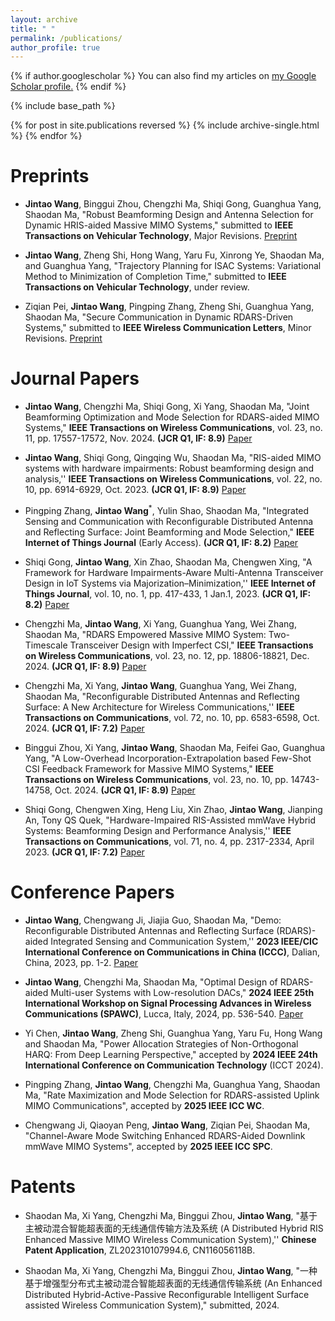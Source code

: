 ```yaml
---
layout: archive
title: " "
permalink: /publications/
author_profile: true
---
```


{% if author.googlescholar %}
  You can also find my articles on <u><a href="{{author.googlescholar}}">my Google Scholar profile</a>.</u>
{% endif %}

{% include base_path %}

{% for post in site.publications reversed %}
  {% include archive-single.html %}
{% endfor %}

# Preprints

- **Jintao Wang**, Binggui Zhou, Chengzhi Ma, Shiqi Gong, Guanghua Yang, Shaodan Ma, "Robust Beamforming Design and Antenna Selection for Dynamic HRIS-aided Massive MIMO Systems," submitted to **IEEE Transactions on Vehicular Technology**, Major Revisions. [Preprint](https://arxiv.org/abs/2404.00598)

- **Jintao Wang**, Zheng Shi, Hong Wang, Yaru Fu, Xinrong Ye, Shaodan Ma, and Guanghua Yang, "Trajectory Planning for ISAC Systems: Variational
Method to Minimization of Completion Time," submitted to **IEEE Transactions on Vehicular Technology**, under review. 

- Ziqian Pei, **Jintao Wang**, Pingping Zhang, Zheng Shi, Guanghua Yang, Shaodan Ma, "Secure Communication in Dynamic RDARS-Driven Systems," submitted to **IEEE Wireless Communication Letters**, Minor Revisions. [Preprint](https://arxiv.org/abs/2501.10705)





# Journal Papers
- **Jintao Wang**, Chengzhi Ma, Shiqi Gong, Xi Yang, Shaodan Ma, "Joint Beamforming Optimization and Mode Selection for RDARS-aided MIMO Systems," **IEEE Transactions on Wireless Communications**, vol. 23, no. 11, pp. 17557-17572, Nov. 2024. **(JCR Q1, IF: 8.9)** [Paper](https://ieeexplore.ieee.org/document/10705003)

- **Jintao Wang**, Shiqi Gong, Qingqing Wu, Shaodan Ma, "RIS-aided MIMO systems with hardware impairments: Robust beamforming design and analysis,'' **IEEE Transactions on Wireless Communications**, vol. 22, no. 10, pp. 6914-6929, Oct. 2023. **(JCR Q1, IF: 8.9)** [Paper](https://ieeexplore.ieee.org/abstract/document/10056867)

- Pingping Zhang, **Jintao Wang**$^*$, Yulin Shao, Shaodan Ma, "Integrated Sensing and Communication with Reconfigurable Distributed Antenna and Reflecting Surface: Joint Beamforming and Mode Selection," **IEEE Internet of Things Journal** (Early Access). **(JCR Q1, IF: 8.2)** [Paper](https://ieeexplore.ieee.org/abstract/document/10938954)

- Shiqi Gong, **Jintao Wang**, Xin Zhao, Shaodan Ma, Chengwen Xing, "A Framework for Hardware Impairments-Aware Multi-Antenna Transceiver Design in IoT Systems via Majorization–Minimization,'' **IEEE Internet of Things Journal**, vol. 10, no. 1, pp. 417-433, 1 Jan.1, 2023. **(JCR Q1, IF: 8.2)** [Paper](https://ieeexplore.ieee.org/abstract/document/9867975)

- Chengzhi Ma, **Jintao Wang**, Xi Yang, Guanghua Yang, Wei Zhang, Shaodan Ma, "RDARS Empowered Massive MIMO System: Two-Timescale Transceiver Design with Imperfect CSI," **IEEE Transactions on Wireless Communications**, vol. 23, no. 12, pp. 18806-18821, Dec. 2024. **(JCR Q1, IF: 8.9)** [Paper](https://ieeexplore.ieee.org/document/10729705)

- Chengzhi Ma, Xi Yang, **Jintao Wang**, Guanghua Yang, Wei Zhang, Shaodan Ma, "Reconfigurable Distributed Antennas and Reflecting Surface: A New Architecture for Wireless Communications,'' **IEEE Transactions on Communications**, vol. 72, no. 10, pp. 6583-6598, Oct. 2024. **(JCR Q1, IF: 7.2)** [Paper](https://ieeexplore.ieee.org/abstract/document/10530348)

- Binggui Zhou, Xi Yang, **Jintao Wang**, Shaodan Ma, Feifei Gao, Guanghua Yang, "A Low-Overhead Incorporation-Extrapolation based Few-Shot CSI Feedback Framework for Massive MIMO Systems," **IEEE Transactions on Wireless Communications**, vol. 23, no. 10, pp. 14743-14758, Oct. 2024. **(JCR Q1, IF: 8.9)** [Paper](https://ieeexplore.ieee.org/document/10600118)

- Shiqi Gong, Chengwen Xing, Heng Liu, Xin Zhao, **Jintao Wang**, Jianping An, Tony QS Quek, "Hardware-Impaired RIS-Assisted mmWave Hybrid Systems: Beamforming Design and Performance Analysis,'' **IEEE Transactions on Communications**, vol. 71, no. 4, pp. 2317-2334, April 2023.  **(JCR Q1, IF: 7.2)** [Paper](https://ieeexplore.ieee.org/abstract/document/10034679) 


# Conference Papers

- **Jintao Wang**, Chengwang Ji, Jiajia Guo, Shaodan Ma, "Demo: Reconfigurable Distributed Antennas and Reflecting Surface (RDARS)-aided Integrated Sensing and Communication System,'' **2023 IEEE/CIC International Conference on Communications in China (ICCC)**, Dalian, China, 2023, pp. 1-2.  [Paper](https://ieeexplore.ieee.org/abstract/document/10233300)

- **Jintao Wang**, Chengzhi Ma, Shaodan Ma, "Optimal Design of RDARS-aided Multi-user Systems with Low-resolution DACs," **2024 IEEE 25th International Workshop on Signal Processing Advances in Wireless Communications (SPAWC)**, Lucca, Italy, 2024, pp. 536-540. [Paper](https://ieeexplore.ieee.org/document/10694127)

- Yi Chen, **Jintao Wang**, Zheng Shi, Guanghua Yang, Yaru Fu, Hong Wang and Shaodan Ma, "Power Allocation Strategies of Non-Orthogonal HARQ: From Deep Learning Perspective," accepted by **2024 IEEE 24th
International Conference on Communication Technology** (ICCT 2024).

- Pingping Zhang, **Jintao Wang**, Chengzhi Ma, Guanghua Yang, Shaodan Ma, "Rate Maximization and Mode Selection for RDARS-assisted Uplink MIMO Communications", accepted by **2025 IEEE ICC WC**.

- Chengwang Ji, Qiaoyan Peng, **Jintao Wang**, Ziqian Pei, Shaodan Ma, "Channel-Aware Mode Switching Enhanced RDARS-Aided Downlink mmWave MIMO Systems", accepted by **2025 IEEE ICC SPC**.


# Patents

- Shaodan Ma, Xi Yang, Chengzhi Ma, Binggui Zhou, **Jintao Wang**, "基于主被动混合智能超表面的无线通信传输方法及系统 (A Distributed Hybrid RIS Enhanced Massive MIMO Wireless Communication System),'' **Chinese Patent Application**, ZL202310107994.6, CN116056118B.



- Shaodan Ma, Xi Yang, Chengzhi Ma, Binggui Zhou, **Jintao Wang**, "一种基于增强型分布式主被动混合智能超表面的无线通信传输系统 (An Enhanced Distributed Hybrid-Active-Passive Reconfigurable Intelligent Surface assisted Wireless Communication System)," submitted, 2024. 









